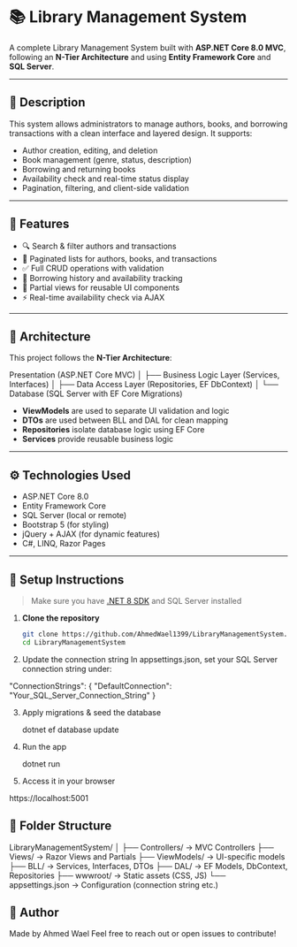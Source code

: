 # 📚 Library Management System

A complete Library Management System built with **ASP.NET Core 8.0 MVC**, following an **N-Tier Architecture** and using **Entity Framework Core** and **SQL Server**.

---

## 📖 Description

This system allows administrators to manage authors, books, and borrowing transactions with a clean interface and layered design. It supports:

- Author creation, editing, and deletion
- Book management (genre, status, description)
- Borrowing and returning books
- Availability check and real-time status display
- Pagination, filtering, and client-side validation

---

## 🚀 Features

- 🔍 Search & filter authors and transactions
- 📄 Paginated lists for authors, books, and transactions
- ✅ Full CRUD operations with validation
- 🔁 Borrowing history and availability tracking
- 🧩 Partial views for reusable UI components
- ⚡ Real-time availability check via AJAX

---

## 🧱 Architecture

This project follows the **N-Tier Architecture**:

Presentation (ASP.NET Core MVC)
│
├── Business Logic Layer (Services, Interfaces)
│
├── Data Access Layer (Repositories, EF DbContext)
│
└── Database (SQL Server with EF Core Migrations)



- **ViewModels** are used to separate UI validation and logic
- **DTOs** are used between BLL and DAL for clean mapping
- **Repositories** isolate database logic using EF Core
- **Services** provide reusable business logic

---

## ⚙️ Technologies Used

- ASP.NET Core 8.0
- Entity Framework Core
- SQL Server (local or remote)
- Bootstrap 5 (for styling)
- jQuery + AJAX (for dynamic features)
- C#, LINQ, Razor Pages

---

## 🔧 Setup Instructions

> Make sure you have [.NET 8 SDK](https://dotnet.microsoft.com/en-us/download/dotnet/8.0) and SQL Server installed

1. **Clone the repository**
   ```bash
   git clone https://github.com/AhmedWael1399/LibraryManagementSystem.git
   cd LibraryManagementSystem
   
2. Update the connection string
In appsettings.json, set your SQL Server connection string under:

"ConnectionStrings": {
  "DefaultConnection": "Your_SQL_Server_Connection_String"
}


3. Apply migrations & seed the database
    
   dotnet ef database update

4. Run the app

    dotnet run

6. Access it in your browser

  https://localhost:5001

## 📁 Folder Structure

LibraryManagementSystem/
│
├── Controllers/         → MVC Controllers
├── Views/               → Razor Views and Partials
├── ViewModels/          → UI-specific models
├── BLL/                 → Services, Interfaces, DTOs
├── DAL/                 → EF Models, DbContext, Repositories
├── wwwroot/             → Static assets (CSS, JS)
└── appsettings.json     → Configuration (connection string etc.)

## 👤 Author

Made by Ahmed Wael
Feel free to reach out or open issues to contribute!
